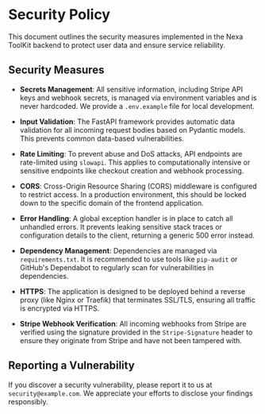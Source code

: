 # Security Policy

This document outlines the security measures implemented in the Nexa ToolKit backend to protect user data and ensure service reliability.

## Security Measures

-   **Secrets Management**: All sensitive information, including Stripe API keys and webhook secrets, is managed via environment variables and is never hardcoded. We provide a `.env.example` file for local development.

-   **Input Validation**: The FastAPI framework provides automatic data validation for all incoming request bodies based on Pydantic models. This prevents common data-based vulnerabilities.

-   **Rate Limiting**: To prevent abuse and DoS attacks, API endpoints are rate-limited using `slowapi`. This applies to computationally intensive or sensitive endpoints like checkout creation and webhook processing.

-   **CORS**: Cross-Origin Resource Sharing (CORS) middleware is configured to restrict access. In a production environment, this should be locked down to the specific domain of the frontend application.

-   **Error Handling**: A global exception handler is in place to catch all unhandled errors. It prevents leaking sensitive stack traces or configuration details to the client, returning a generic 500 error instead.

-   **Dependency Management**: Dependencies are managed via `requirements.txt`. It is recommended to use tools like `pip-audit` or GitHub's Dependabot to regularly scan for vulnerabilities in dependencies.

-   **HTTPS**: The application is designed to be deployed behind a reverse proxy (like Nginx or Traefik) that terminates SSL/TLS, ensuring all traffic is encrypted via HTTPS.

-   **Stripe Webhook Verification**: All incoming webhooks from Stripe are verified using the signature provided in the `Stripe-Signature` header to ensure they originate from Stripe and have not been tampered with.

## Reporting a Vulnerability

If you discover a security vulnerability, please report it to us at `security@example.com`. We appreciate your efforts to disclose your findings responsibly.

